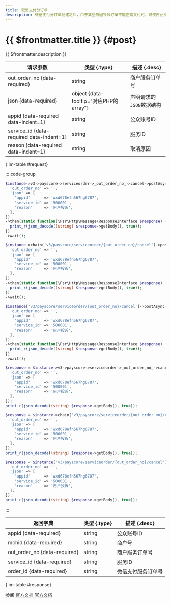 ```yaml
---
title: 取消支付分订单
description: 微信支付分订单创建之后，由于某些原因导致订单不能正常支付时，可使用此接口取消订单。前置条件：服务订单状态为已创单或进行中
---
```


# {{ $frontmatter.title }} {#post}

{{ $frontmatter.description }}

| 请求参数 | 类型 {.type} | 描述 {.desc}
| --- | --- | ---
| out_order_no {data-required} | string | 商户服务订单号
| json {data-required} | object {data-tooltip="对应PHP的array"} | 声明请求的`JSON`数据结构
| appid {data-required data-indent=1} | string | 公众账号ID
| service_id {data-required data-indent=1} | string | 服务ID
| reason {data-required data-indent=1} | string | 取消原因

{.im-table #request}

::: code-group

```php [异步纯链式]
$instance->v3->payscore->serviceorder->_out_order_no_->cancel->postAsync([
  'out_order_no' => '',
  'json' => [
    'appid'      => 'wxd678efh567hg6787',
    'service_id' => '500001',
    'reason'     => '用户投诉',
  ],
])
->then(static function(\Psr\Http\Message\ResponseInterface $response) {
  print_r(json_decode((string) $response->getBody(), true));
})
->wait();
```

```php [异步声明式]
$instance->chain('v3/payscore/serviceorder/{out_order_no}/cancel')->postAsync([
  'out_order_no' => '',
  'json' => [
    'appid'      => 'wxd678efh567hg6787',
    'service_id' => '500001',
    'reason'     => '用户投诉',
  ],
])
->then(static function(\Psr\Http\Message\ResponseInterface $response) {
  print_r(json_decode((string) $response->getBody(), true));
})
->wait();
```

```php [异步属性式]
$instance['v3/payscore/serviceorder/{out_order_no}/cancel']->postAsync([
  'out_order_no' => '',
  'json' => [
    'appid'      => 'wxd678efh567hg6787',
    'service_id' => '500001',
    'reason'     => '用户投诉',
  ],
])
->then(static function(\Psr\Http\Message\ResponseInterface $response) {
  print_r(json_decode((string) $response->getBody(), true));
})
->wait();
```

```php [同步纯链式]
$response = $instance->v3->payscore->serviceorder->_out_order_no_->cancel->post([
  'out_order_no' => '',
  'json' => [
    'appid'      => 'wxd678efh567hg6787',
    'service_id' => '500001',
    'reason'     => '用户投诉',
  ],
]);
print_r(json_decode((string) $response->getBody(), true));
```

```php [同步声明式]
$response = $instance->chain('v3/payscore/serviceorder/{out_order_no}/cancel')->post([
  'out_order_no' => '',
  'json' => [
    'appid'      => 'wxd678efh567hg6787',
    'service_id' => '500001',
    'reason'     => '用户投诉',
  ],
]);
print_r(json_decode((string) $response->getBody(), true));
```

```php [同步属性式]
$response = $instance['v3/payscore/serviceorder/{out_order_no}/cancel']->post([
  'out_order_no' => '',
  'json' => [
    'appid'      => 'wxd678efh567hg6787',
    'service_id' => '500001',
    'reason'     => '用户投诉',
  ],
]);
print_r(json_decode((string) $response->getBody(), true));
```

:::

| 返回字典 | 类型 {.type} | 描述 {.desc}
| --- | --- | ---
| appid {data-required} | string | 公众账号ID
| mchid {data-required} | string | 商户号
| out_order_no {data-required} | string | 商户服务订单号
| service_id {data-required} | string | 服务ID
| order_id {data-required} | string | 微信支付服务订单号

{.im-table #response}

参阅 [官方文档](https://pay.weixin.qq.com/wiki/doc/apiv3/wxpay/payscore/chapter3_3.shtml) [官方文档](https://pay.weixin.qq.com/docs/merchant/apis/weixin-pay-score/service-order/cancel-service-order.html)
